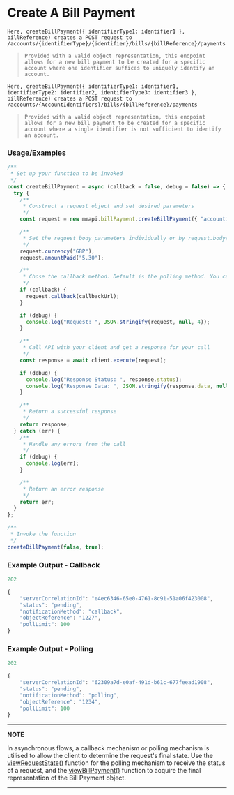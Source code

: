 # Create A Bill Payment

`Here, createBillPayment({ identifierType1: identifier1 }, billReference) creates a POST request to /accounts/{identifierType}/{identifier}/bills/{billReference}/payments`

> `Provided with a valid object representation, this endpoint allows for a new bill payment to be created for a specific account where one identifier suffices to uniquely identify an account.`

`Here, createBillPayment({ identifierType1: identifier1, identifierType2: identifier2, identifierType3: identifier3 }, billReference) creates a POST request to /accounts/{AccountIdentifiers}/bills/{billReference}/payments`

> `Provided with a valid object representation, this endpoint allows for a new bill payment to be created for a specific account where a single identifier is not sufficient to identify an account.`

### Usage/Examples

```javascript
/**
 * Set up your function to be invoked
 */
const createBillPayment = async (callback = false, debug = false) => {
  try {
    /**
     * Construct a request object and set desired parameters
     */
    const request = new mmapi.billPayment.createBillPayment({ "accountid": "1" }, "REF-000001");

    /**
     * Set the request body parameters individually or by request.body(body);
     */
    request.currency("GBP");
    request.amountPaid("5.30");

    /**
     * Chose the callback method. Default is the polling method. You can also chose it by request.polling();
     */
    if (callback) {
      request.callback(callbackUrl);
    }

    if (debug) {
      console.log("Request: ", JSON.stringify(request, null, 4));
    }

    /**
     * Call API with your client and get a response for your call
     */
    const response = await client.execute(request);

    if (debug) {
      console.log("Response Status: ", response.status);
      console.log("Response Data: ", JSON.stringify(response.data, null, 4));
    }

    /**
     * Return a successful response
     */
    return response;
  } catch (err) {
    /**
     * Handle any errors from the call
     */
    if (debug) {
      console.log(err);
    }

    /**
     * Return an error response
     */
    return err;
  }
};

/**
 * Invoke the function
 */
createBillPayment(false, true);
```

### Example Output - Callback

```javascript
202

{
    "serverCorrelationId": "e4ec6346-65e0-4761-8c91-51a06f423008",
    "status": "pending",
    "notificationMethod": "callback",
    "objectReference": "1227",
    "pollLimit": 100
}
```

### Example Output - Polling

```javascript
202

{
    "serverCorrelationId": "62309a7d-e0af-491d-b61c-677feead1908",
    "status": "pending",
    "notificationMethod": "polling",
    "objectReference": "1234",
    "pollLimit": 100
}
```

---

**NOTE**

In asynchronous flows, a callback mechanism or polling mechanism is utilised to allow the client to determine the request's final state. Use the [viewRequestState()](viewRequestState.Readme.md) function for the polling mechanism to receive the status of a request, and the [viewBillPayment()](viewBillPayment.Readme.md) function to acquire the final representation of the Bill Payment object.

---